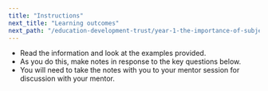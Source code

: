 ```yaml
---
title: "Instructions"
next_title: "Learning outcomes"
next_path: "/education-development-trust/year-1-the-importance-of-subject-and-curriculum-knowledge/spring-week-1-ect-learning-outcomes"
---
```


- Read the information and look at the examples provided.
- As you do this, make notes in response to the key questions below.
- You will need to take the notes with you to your mentor session for discussion with your mentor.
